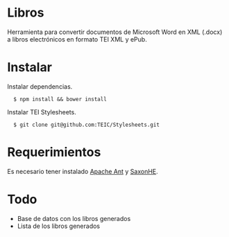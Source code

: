 # Libros

Herramienta para convertir documentos de Microsoft Word en XML (.docx) a libros electrónicos en formato TEI XML y ePub.

# Instalar

Instalar dependencias.

      $ npm install && bower install

Instalar TEI Stylesheets.

      $ git clone git@github.com:TEIC/Stylesheets.git

# Requerimientos

Es necesario tener instalado [Apache Ant](http://ant.apache.org) y [SaxonHE](http://saxon.sourceforge.net).

# Todo

* Base de datos con los libros generados
* Lista de los libros generados
